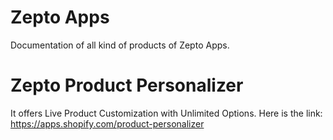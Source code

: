 # Zepto Apps

Documentation of all kind of products of Zepto Apps.

# Zepto Product Personalizer

It offers Live Product Customization with Unlimited Options. Here is the link: https://apps.shopify.com/product-personalizer
